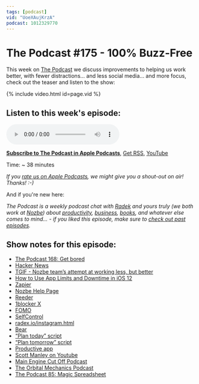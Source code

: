 ```yaml
---
tags: [podcast]
vid: "UoeXAujKrzA"
podcast: 1012329770
---
```


# The Podcast #175 - 100% Buzz-Free

This week on [The Podcast][p] we discuss improvements to helping us work better, with fewer distractions... and less social media... and more focus, check out the teaser and listen to the show:

{% include video.html id=page.vid %}

<!--More-->

## Listen to this week's episode:

<audio controls>
<source src="https://files.nozbe.com/podcast/175.mp3" type="audio/mpeg">
</audio>

**[Subscribe to The Podcast in Apple Podcasts][i]**, [Get RSS][rss], [YouTube][y]

Time: ~ 38 minutes

*If you [rate us on Apple Podcasts][i], we might give you a shout-out on air! Thanks! :-)*

And if you're new here:

*The Podcast is a weekly podcast chat with [Radek][r] and yours truly (we both work at [Nozbe][n]) about [productivity](/productivity), [business](/business), [books](/books), and whatever else comes to mind… - if you liked this episode, make sure to [check out past episodes](/podcast).*

## Show notes for this episode:

  * [The Podcast 168: Get bored](/podcast-168)
  * [Hacker News](https://news.ycombinator.com/)
  * [TGIF - Nozbe team’s attempt at working less, but better](https://nozbe.com/blog/friday/)
  * [How to Use App Limits and Downtime in iOS 12](https://www.igeeksblog.com/how-to-use-app-limits-and-downtime-in-ios-12/)
  * [Zapier](https://zapier.com/)
  * [Nozbe Help Page](https://help.nozbe.com/)
  * [Reeder](http://reederapp.com/)
  * [1blocker X](https://backstage.1blocker.com/say-hello-to-1blocker-x-8b55efe1ae36)
  * [FOMO](https://en.wikipedia.org/wiki/Fear_of_missing_out)
  * [SelfControl](https://selfcontrolapp.com/)
  * [radex.io/instagram.html](http://radex.io/instagram.html)
  * [Bear](https://bear.app/)
  * [“Plan today” script](https://www.icloud.com/shortcuts/bffb26d3a9d54148a5f3d21eb9d8065d)
  * [“Plan tomorrow” script](https://www.icloud.com/shortcuts/e94d99dc94524f1d9452194fc897eeee)
  * [Productive app](http://productiveapp.io/)
  * [Scott Manley on Youtube](https://www.youtube.com/channel/UCxzC4EngIsMrPmbm6Nxvb-A)
  * [Main Engine Cut Off Podcast](https://mainenginecutoff.com/podcast)
  * [The Orbital Mechanics Podcast](https://theorbitalmechanics.com/)
  * [The Podcast 85: Magic Spreadsheet](/podcast-85)

[y]: https://michael.gratis/thepodcastyt
[rss]: https://thepodcast.fm/episodes?format=RSS
[e]: /podcast-175

[p]: /podcast
[n]: https://michael.gratis/nozbe
[r]: https://michael.gratis/radex
[i]: https://michael.gratis/thepodcast
[o]: https://michael.gratis/ipadonly

